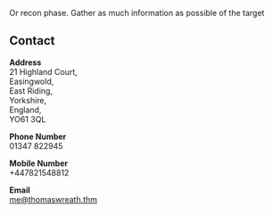Or recon phase. Gather as much information as possible of the target
## Contact

**Address**  
21 Highland Court,  
Easingwold,  
East Riding,  
Yorkshire,  
England,  
YO61 3QL

**Phone Number**  
01347 822945

**Mobile Number**  
+447821548812

**Email**  
[me@thomaswreath.thm](mailto:#)
